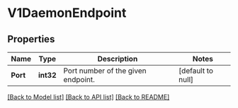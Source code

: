 # V1DaemonEndpoint

## Properties
Name | Type | Description | Notes
------------ | ------------- | ------------- | -------------
**Port** | **int32** | Port number of the given endpoint. | [default to null]

[[Back to Model list]](../README.md#documentation-for-models) [[Back to API list]](../README.md#documentation-for-api-endpoints) [[Back to README]](../README.md)


